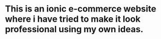 # This is an ionic e-commerce website where i have tried to make it look professional using my own ideas.
